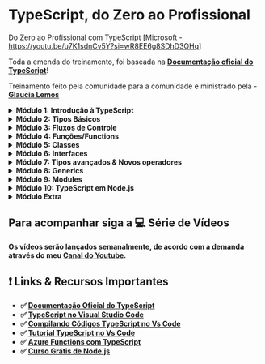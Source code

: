 # TypeScript, do Zero ao Profissional

Do Zero ao Profissional com TypeScript [Microsoft - https://youtu.be/u7K1sdnCv5Y?si=wR8EE6g8SDhD3QHq]

Toda a emenda do treinamento, foi baseada na **[Documentação oficial do TypeScript](https://www.typescriptlang.org/docs/handbook/intro.html)**!

Treinamento feito pela comunidade para a comunidade e ministrado pela - **[Glaucia Lemos](https://twitter.com/glaucia_lemos86)**

<details><summary><b>Módulo 1: Introdução à TypeScript</b></summary><br>
<b><p>Dia 01</p></b><br>
- 1.1 - O que é TypeScript?<br>
- 1.2 - Conhecendo o Playground do TypeScript<br>
- 1.3 - Preparando o Ambiente de Desenvolvimento para o TypeScript<br>
- 1.4 - Entendendo um pouco mais o arquivo tsconfig.json<br>
- 1.5 - Demo: Primeiro Programa em TypeScript – Hello World<br>
- 1.6 - E por que usar o TypeScript? E, próximos passos!
</details>

<details><summary><b>Módulo 2: Tipos Básicos</b></summary><br>
<b><p>Dia 01</p></b>
- 2.1 - Type Annotation<br>
- 2.2 - Boolean<br>
- 2.3 - Number & Bigint<br>

<b><p>Dia 02</p></b>

- 2.4 - String<br>
- 2.5 - Array<br>

<b><p>Dia 03</p></b>

- 2.6 - Tuple<br>
- 2.7 - Enum<br>

<b><p>Dia 04</p></b>

- 2.8 - Unknown<br>
- 2.9 - Any<br>

<b><p>Dia 05</p></b>

- 2.10 - Void<br>
- 2.11 - Null and Undefined<br>

<b><p>Dia 06</p></b>

- 2.12 - Never<br>

<b><p>Dia 07</p></b>

- 2.13 - Object<br>
</details>

<details><summary><b>Módulo 3: Fluxos de Controle</b></summary><br>
- 3.1 - Condicional if...else<br>
<b><p>Dia 08</p></b>
- 3.2 - Condicional switch... case<br>
- 3.3 - Condicional for<br>
- 3.4 - Condicional while<br>
</details>

<details><summary><b>Módulo 4: Funções/Functions</b></summary><br>
<b><p>Dia 09</p></b>
- 4.1 - Introdução à Funções/Functions<br>
- 4.2 - Optional Parameters<br>
<b><p>Dia 10</p></b>
- 4.3 - Default Parameters<br>
<b><p>Dia 11</p></b>
- 4.4 - Rest Parameters<br>
- 4.5 - Uso do ‘this’ e Arrow Functions<br>
- 4.6 - this Parameters<br>
- 4.7 - this Parameters em Callbacks<br>
- 4.8 - Function Overloadings<br>
</details>

<details><summary><b>Módulo 5: Classes </b></summary><br>
<b><p>Dia 12</p></b>
- 5.0 - Introdução à Classes<br>
- 5.1 - Demo: Classes<br>

<b><p>Dia 13</p></b>

- 5.2 - Modificadores de acesso<br>
- 5.3 - Demo: Modificadores de acesso<br>
- 5.4 - Modificadores de acesso: readonly<br>
- 5.5 - Demo: Modificadores de acesso: readonly<br>

<b><p>Dia 14</p></b>

- 5.6 - Getters & Setters<br>
- 5.7 - Demo: Getters & Setters<br>
- 5.8 - Herança<br>
- 5.9 - Demo: Herança<br>

<b><p>Dia 15</p></b>

- 6.0 - Membros estáticos<br>
- 6.2 - Classes abstratas<br>
</details>

<details><summary><b>Módulo 6: Interfaces</b></summary><br>
<b><p>Dia 16</p></b>
- 6.4 - Interfaces<br>
<b><p>Dia 17</p><b>
- 6.6 - Extensão de Interfaces<br>
</details>

<details><summary><b>Módulo 7: Tipos avançados & Novos operadores</b></summary><br>
<b><p>Dia 18</p></b>
- 6.8 - Intersections Types<br>
- 7.0 - Type Guards<br>

<b><p>Dia 19</p></b>

- 7.4 - Type Casting<br>

<b><p>Dia 20</p></b>

- 7.5 - Type Assertion<br>

<b><p>Dia 21</p></b>

- 7.6 - Conditional Types<br>

<b><p>Dia 22</p></b>

- 7.7 - Mapped Types<br>
- 7.8 - Satisfies Operator<br>
</details>

<details><summary><b>Módulo 8: Generics</b></summary><br>
<b><p>Dia 23</p></b>
- 8.1 e 8.2 - Generics<br>
<br><b><p>Dia 24</p></b>
-8.3 - Generics Types<br>
-8.4 - Generics Classes<br>
-8.5 - Generics Constraints<br>
-8.6 - Generics Interfaces<br>
</details>

<details><summary><b>Módulo 9: Modules</b></summary><br>
<b><p>Dia 25</p></b>
- 9.1 - Modules:<br>
- 9.2 - Funções<br>
- 9.3 - Default Exports<br>
- 9.4 - Class Modules<br>
- 9.5 - Usando Aliases Class Modules em TypeScript
</details>

<details><summary><b>Módulo 10: TypeScript em Node.js</b></summary><br>
<b><p>Dia 26</p></b>
- 10 - Como podemos usar o Node.js com TypeScript + Express.Js<br>
</details>

<details><summary><b>Módulo Extra</b></summary><br>
<b><p>Dia 26</p></b>
- Melhor entendimento de Listas em Tuplas<br>
</details>

## Para acompanhar siga a 💻 Série de Vídeos

Os vídeos serão lançados semanalmente, de acordo com a demanda através do meu **[Canal do Youtube](https://bit.ly/youtube-canal-glaucialemos)**.

## ❗️ Links & Recursos Importantes

- ✅ **[Documentação Oficial do TypeScript](http://typescriptlang.org/docs/handbook/)**
- ✅ **[TypeScript no Visual Studio Code](https://code.visualstudio.com/docs/languages/typescript?WT.mc_id=javascript-14034-gllemos)**
- ✅ **[Compilando Códigos TypeScript no Vs Code](https://code.visualstudio.com/docs/typescript/typescript-compiling?WT.mc_id=javascript-14034-gllemos)**
- ✅ **[Tutorial TypeScript no Vs Code](https://code.visualstudio.com/docs/typescript/typescript-tutorial?WT.mc_id=javascript-14034-gllemos)**
- ✅ **[Azure Functions com TypeScript](https://docs.microsoft.com/azure/azure-functions/create-first-function-vs-code-typescript?WT.mc_id=javascript-14034-gllemos)**
- ✅ **[Curso Grátis de Node.js](https://docs.microsoft.com/learn/paths/build-javascript-applications-nodejs/?WT.mc_id=javascript-14034-gllemos)**
